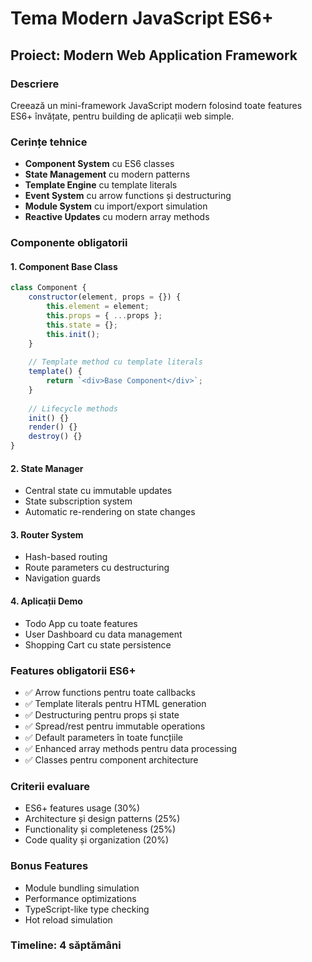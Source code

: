 # Tema Modern JavaScript ES6+

## Proiect: Modern Web Application Framework

### Descriere
Creează un mini-framework JavaScript modern folosind toate features ES6+ învățate, pentru building de aplicații web simple.

### Cerințe tehnice
- **Component System** cu ES6 classes
- **State Management** cu modern patterns
- **Template Engine** cu template literals
- **Event System** cu arrow functions și destructuring
- **Module System** cu import/export simulation
- **Reactive Updates** cu modern array methods

### Componente obligatorii

#### 1. Component Base Class
```javascript
class Component {
    constructor(element, props = {}) {
        this.element = element;
        this.props = { ...props };
        this.state = {};
        this.init();
    }
    
    // Template method cu template literals
    template() {
        return `<div>Base Component</div>`;
    }
    
    // Lifecycle methods
    init() {}
    render() {}
    destroy() {}
}
```

#### 2. State Manager
- Central state cu immutable updates
- State subscription system
- Automatic re-rendering on state changes

#### 3. Router System
- Hash-based routing
- Route parameters cu destructuring
- Navigation guards

#### 4. Aplicații Demo
- Todo App cu toate features
- User Dashboard cu data management
- Shopping Cart cu state persistence

### Features obligatorii ES6+
- ✅ Arrow functions pentru toate callbacks
- ✅ Template literals pentru HTML generation
- ✅ Destructuring pentru props și state
- ✅ Spread/rest pentru immutable operations
- ✅ Default parameters în toate funcțiile
- ✅ Enhanced array methods pentru data processing
- ✅ Classes pentru component architecture

### Criterii evaluare
- ES6+ features usage (30%)
- Architecture și design patterns (25%)
- Functionality și completeness (25%)
- Code quality și organization (20%)

### Bonus Features
- Module bundling simulation
- Performance optimizations
- TypeScript-like type checking
- Hot reload simulation

### Timeline: 4 săptămâni
